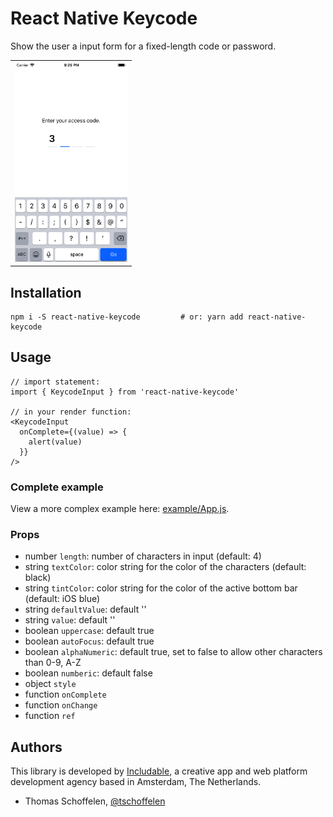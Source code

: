 # React Native Keycode

Show the user a input form for a fixed-length code or password.

<table><tr><td>
    <img src="./screenshot.png" height="320" />
</td></tr></table>


## Installation

```
npm i -S react-native-keycode         # or: yarn add react-native-keycode
```


## Usage

```
// import statement:
import { KeycodeInput } from 'react-native-keycode'

// in your render function:
<KeycodeInput
  onComplete={(value) => {
    alert(value)
  }}
/>
```

### Complete example
View a more complex example here: [example/App.js](example/App.js).

### Props
* number `length`: number of characters in input (default: 4)
* string `textColor`: color string for the color of the characters (default: black)
* string `tintColor`: color string for the color of the active bottom bar (default: iOS blue)
* string `defaultValue`: default ''
* string `value`: default ''
* boolean `uppercase`: default true
* boolean `autoFocus`: default true
* boolean `alphaNumeric`: default true, set to false to allow other characters than 0-9, A-Z
* boolean `numberic`: default false
* object `style`
* function `onComplete`
* function `onChange`
* function `ref`


## Authors

This library is developed by [Includable](https://includable.com/), a creative app and web platform
development agency based in Amsterdam, The Netherlands.

* Thomas Schoffelen, [@tschoffelen](https://twitter.com/tschoffelen)
